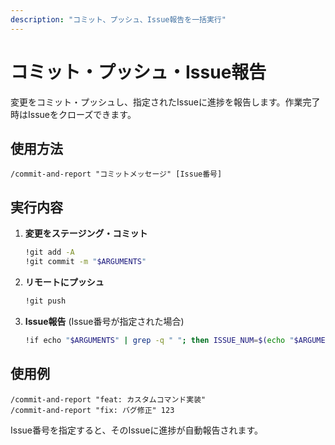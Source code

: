 ```yaml
---
description: "コミット、プッシュ、Issue報告を一括実行"
---
```


# コミット・プッシュ・Issue報告

変更をコミット・プッシュし、指定されたIssueに進捗を報告します。作業完了時はIssueをクローズできます。

## 使用方法

```
/commit-and-report "コミットメッセージ" [Issue番号]
```

## 実行内容

1. **変更をステージング・コミット**
   ```bash
   !git add -A
   !git commit -m "$ARGUMENTS"
   ```

2. **リモートにプッシュ**
   ```bash
   !git push
   ```

3. **Issue報告** (Issue番号が指定された場合)
   ```bash
   !if echo "$ARGUMENTS" | grep -q " "; then ISSUE_NUM=$(echo "$ARGUMENTS" | awk '{print $NF}'); COMMIT_MSG=$(echo "$ARGUMENTS" | sed 's/ [0-9]*$//'); gh issue comment "$ISSUE_NUM" --body "✅ $COMMIT_MSG"; fi
   ```

## 使用例

```
/commit-and-report "feat: カスタムコマンド実装"
/commit-and-report "fix: バグ修正" 123
```

Issue番号を指定すると、そのIssueに進捗が自動報告されます。